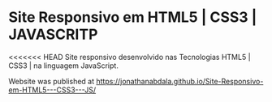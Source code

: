 # Site Responsivo em HTML5 | CSS3 | JAVASCRITP

<<<<<<< HEAD
 Site responsivo desenvolvido nas Tecnologias HTML5 | CSS3 | na linguagem JavaScript.

 
Website was published at 
https://jonathanabdala.github.io/Site-Responsivo-em-HTML5---CSS3---JS/

